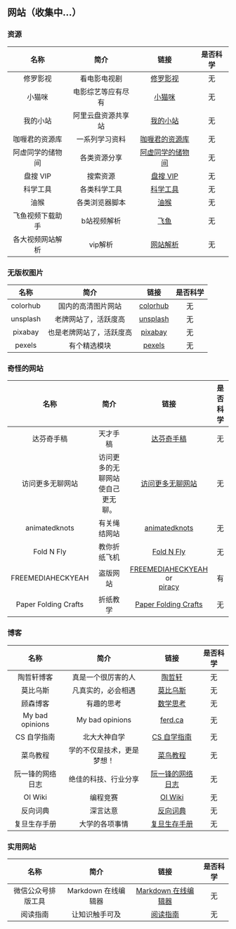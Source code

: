 ## 网站（收集中...）

### 资源

|       名称       |        简介        |                         链接                          | 是否科学 |
| :--------------: | :----------------: | :---------------------------------------------------: | :------: |
|     修罗影视     |    看电影电视剧    |           [修罗影视](https://www.xlys.me/)            |    无    |
|      小猫咪      | 电影综艺等应有尽有 |          [小猫咪](https://zy.xiaomaomi.cc/)           |    无    |
|     我的小站     | 阿里云盘资源共享站 |            [我的小站](https://pan666.net/)            |    无    |
|  咖喱君的资源库  |   一系列学习资料   |      [咖喱君的资源库](https://link3.cc/galijun)       |    无    |
| 阿虚同学的储物间 |    各类资源分享    |      [阿虚同学的储物间](https://axutongxue.com/)      |    无    |
|     盘搜 VIP     |      搜索资源      |          [盘搜 VIP](https://www.pansou.vip/)          |    无    |
|     科学工具     |    各类科学工具    |       [科学工具](https://www.kexuegongju.com/)        |    无    |
|       油猴       |   各类浏览器脚本   |         [油猴](https://greasyfork.org/zh-CN)          |    无    |
| 飞鱼视频下载助手 |    b站视频解析     |           [飞鱼](https://www.feiyudo.com/)            |    无    |
| 各大视频网站解析 |      vip解析       | [网站解析](https://dan-teng.top/app/tool/play_s.html) |    无    |

### 无版权图片

|   名称   |           简介           |               链接                | 是否科学 |
| :------: | :----------------------: | :-------------------------------: | :------: |
| colorhub |    国内的高清图片网站    | [colorhub](https://colorhub.me/)  |    无    |
| unsplash |   老牌网站了，活跃度高   | [unsplash](https://unsplash.com/) |    无    |
| pixabay  | 也是老牌网站了，活跃度高 |  [pixabay](https://pixabay.com/)  |    无    |
|  pexels  |       有个精选模块       | [pexels](https://www.pexels.com/) |    无    |

### 奇怪的网站

|         名称         |               简介               |                                                            链接                                                            | 是否科学 |
| :------------------: | :------------------------------: | :------------------------------------------------------------------------------------------------------------------------: | :------: |
|      达芬奇手稿      |             天才手稿             |                                      [达芬奇手稿](http://www.drawingsofleonardo.org/)                                      |    无    |
|   访问更多无聊网站   | 访问更多的无聊网站使自己更无聊。 |                                       [访问更多无聊网站](https://theuselessweb.com/)                                       |    无    |
|    animatedknots     |           有关绳结网站           |                                      [animatedknots](https://www.animatedknots.com/)                                       |    无    |
|      Fold N Fly      |           教你折纸飞机           |                                          [Fold N Fly](https://www.foldnfly.com/)                                           |    无    |
|  FREEMEDIAHECKYEAH   |             盗版网站             | [FREEMEDIAHECKYEAH](https://www.reddit.com/r/FREEMEDIAHECKYEAH/wiki/index/) or<br />[piracy](https://rentry.org/Piracy-BG) |    有    |
| Paper Folding Crafts |             折纸教学             |                 [Paper Folding Crafts](https://www.origamiway.com/paper-folding-crafts-step-by-step.shtml)                 |    无    |

### 博客

|       名称       |            简介            |                               链接                               | 是否科学 |
| :--------------: | :------------------------: | :--------------------------------------------------------------: | :------: |
|    陶哲轩博客    |     真是一个很厉害的人     |            [陶哲轩](https://terrytao.wordpress.com/)             |    无    |
|     莫比乌斯     |     凡真实的，必会相遇     |                 [莫比乌斯](https://onojyun.com)                  |    无    |
|     顾森博客     |         有趣的思考         |               [数学思考](http://www.matrix67.com/)               |    无    |
| My bad opinions  |      My bad opinions       |                   [ferd.ca](https://ferd.ca/)                    |    无    |
|   CS 自学指南    |        北大大神自学        |                [CS 自学指南](https://csdiy.wiki/)                |    无    |
|     菜鸟教程     | 学的不仅是技术，更是梦想！ |               [菜鸟教程](https://www.runoob.com/)                |    无    |
| 阮一锋的网络日志 |    绝佳的科技、行业分享    |       [阮一锋的网络日志](https://www.ruanyifeng.com/blog/)       |    无    |
|     OI Wiki      |          编程竞赛          |                 [OI Wiki](https://oi-wiki.org/)                  |    无    |
|     反向词典     |          深言达意          |             [反向词典](https://www.shenyandayi.com/)             |    无    |
|   复旦生存手册   |       大学的各项事情       | [复旦生存手册](https://fudanmanual.github.io/FudanManual/Intro/) |    无    |

### 实用网站

|        名称        |        简介         |                          链接                          | 是否科学 |
| :----------------: | :-----------------: | :----------------------------------------------------: | :------: |
| 微信公众号排版工具 | Markdown 在线编辑器 | [Markdown 在线编辑器](https://markdown.com.cn/editor/) |    无    |
|      阅读指南      |   让知识触手可及    |            [阅读指南](https://readzn.com/)             |    无    |
